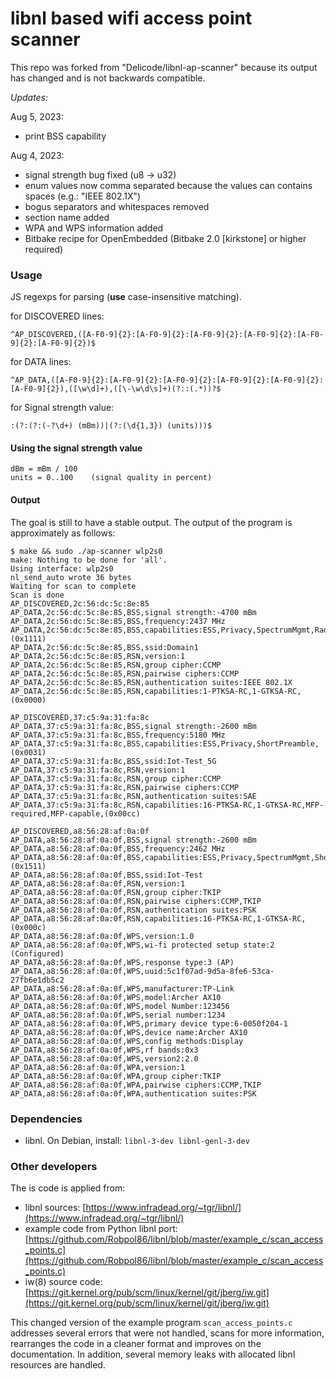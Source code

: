 # libnl based wifi access point scanner

This repo was forked from "Delicode/libnl-ap-scanner" because its output has changed and is not backwards compatible.

*Updates:*

Aug 5, 2023:
- print BSS capability

Aug 4, 2023:
- signal strength bug fixed (u8 -> u32)
- enum values now comma separated because the values can contains spaces (e.g.: "IEEE 802.1X")
- bogus separators and whitespaces removed
- section name added
- WPA and WPS information added
- Bitbake recipe for OpenEmbedded (Bitbake 2.0 [kirkstone] or higher required)

### Usage
JS regexps for parsing (**use** case-insensitive matching).

for DISCOVERED lines:
```
^AP_DISCOVERED,([A-F0-9]{2}:[A-F0-9]{2}:[A-F0-9]{2}:[A-F0-9]{2}:[A-F0-9]{2}:[A-F0-9]{2})$
```
for DATA lines:
```
^AP_DATA,([A-F0-9]{2}:[A-F0-9]{2}:[A-F0-9]{2}:[A-F0-9]{2}:[A-F0-9]{2}:[A-F0-9]{2}),([\w\d]+),([\-\w\d\s]+)(?::(.*))?$
```
for Signal strength value:
```
:(?:(?:(-?\d+) (mBm))|(?:(\d{1,3}) (units)))$
```

#### Using the signal strength value
```
dBm = mBm / 100
units = 0..100    (signal quality in percent)
```

#### Output

The goal is still to have a stable output. The output of the program is approximately as follows:
```
$ make && sudo ./ap-scanner wlp2s0
make: Nothing to be done for 'all'.
Using interface: wlp2s0
nl_send_auto wrote 36 bytes
Waiting for scan to complete
Scan is done
AP_DISCOVERED,2c:56:dc:5c:8e:85
AP_DATA,2c:56:dc:5c:8e:85,BSS,signal strength:-4700 mBm
AP_DATA,2c:56:dc:5c:8e:85,BSS,frequency:2437 MHz
AP_DATA,2c:56:dc:5c:8e:85,BSS,capabilities:ESS,Privacy,SpectrumMgmt,RadioMeasure,(0x1111)
AP_DATA,2c:56:dc:5c:8e:85,BSS,ssid:Domain1
AP_DATA,2c:56:dc:5c:8e:85,RSN,version:1
AP_DATA,2c:56:dc:5c:8e:85,RSN,group cipher:CCMP
AP_DATA,2c:56:dc:5c:8e:85,RSN,pairwise ciphers:CCMP
AP_DATA,2c:56:dc:5c:8e:85,RSN,authentication suites:IEEE 802.1X
AP_DATA,2c:56:dc:5c:8e:85,RSN,capabilities:1-PTKSA-RC,1-GTKSA-RC,(0x0000)

AP_DISCOVERED,37:c5:9a:31:fa:8c
AP_DATA,37:c5:9a:31:fa:8c,BSS,signal strength:-2600 mBm
AP_DATA,37:c5:9a:31:fa:8c,BSS,frequency:5180 MHz
AP_DATA,37:c5:9a:31:fa:8c,BSS,capabilities:ESS,Privacy,ShortPreamble,(0x0031)
AP_DATA,37:c5:9a:31:fa:8c,BSS,ssid:Iot-Test_5G
AP_DATA,37:c5:9a:31:fa:8c,RSN,version:1
AP_DATA,37:c5:9a:31:fa:8c,RSN,group cipher:CCMP
AP_DATA,37:c5:9a:31:fa:8c,RSN,pairwise ciphers:CCMP
AP_DATA,37:c5:9a:31:fa:8c,RSN,authentication suites:SAE
AP_DATA,37:c5:9a:31:fa:8c,RSN,capabilities:16-PTKSA-RC,1-GTKSA-RC,MFP-required,MFP-capable,(0x00cc)

AP_DISCOVERED,a8:56:28:af:0a:0f
AP_DATA,a8:56:28:af:0a:0f,BSS,signal strength:-2600 mBm
AP_DATA,a8:56:28:af:0a:0f,BSS,frequency:2462 MHz
AP_DATA,a8:56:28:af:0a:0f,BSS,capabilities:ESS,Privacy,SpectrumMgmt,ShortSlotTime,RadioMeasure,(0x1511)
AP_DATA,a8:56:28:af:0a:0f,BSS,ssid:Iot-Test
AP_DATA,a8:56:28:af:0a:0f,RSN,version:1
AP_DATA,a8:56:28:af:0a:0f,RSN,group cipher:TKIP
AP_DATA,a8:56:28:af:0a:0f,RSN,pairwise ciphers:CCMP,TKIP
AP_DATA,a8:56:28:af:0a:0f,RSN,authentication suites:PSK
AP_DATA,a8:56:28:af:0a:0f,RSN,capabilities:16-PTKSA-RC,1-GTKSA-RC,(0x000c)
AP_DATA,a8:56:28:af:0a:0f,WPS,version:1.0
AP_DATA,a8:56:28:af:0a:0f,WPS,wi-fi protected setup state:2 (Configured)
AP_DATA,a8:56:28:af:0a:0f,WPS,response type:3 (AP)
AP_DATA,a8:56:28:af:0a:0f,WPS,uuid:5c1f07ad-9d5a-8fe6-53ca-27fb6e1db5c2
AP_DATA,a8:56:28:af:0a:0f,WPS,manufacturer:TP-Link
AP_DATA,a8:56:28:af:0a:0f,WPS,model:Archer AX10
AP_DATA,a8:56:28:af:0a:0f,WPS,model Number:123456
AP_DATA,a8:56:28:af:0a:0f,WPS,serial number:1234
AP_DATA,a8:56:28:af:0a:0f,WPS,primary device type:6-0050f204-1
AP_DATA,a8:56:28:af:0a:0f,WPS,device name:Archer AX10
AP_DATA,a8:56:28:af:0a:0f,WPS,config methods:Display
AP_DATA,a8:56:28:af:0a:0f,WPS,rf bands:0x3
AP_DATA,a8:56:28:af:0a:0f,WPS,version2:2.0
AP_DATA,a8:56:28:af:0a:0f,WPA,version:1
AP_DATA,a8:56:28:af:0a:0f,WPA,group cipher:TKIP
AP_DATA,a8:56:28:af:0a:0f,WPA,pairwise ciphers:CCMP,TKIP
AP_DATA,a8:56:28:af:0a:0f,WPA,authentication suites:PSK
```

### Dependencies

* libnl. On Debian, install: `libnl-3-dev libnl-genl-3-dev`

### Other developers
The is code is applied from:

* libnl sources: [https://www.infradead.org/~tgr/libnl/](https://www.infradead.org/~tgr/libnl/)
* example code from Python libnl port: [https://github.com/Robpol86/libnl/blob/master/example_c/scan_access_points.c](https://github.com/Robpol86/libnl/blob/master/example_c/scan_access_points.c)
* iw(8) source code: [https://git.kernel.org/pub/scm/linux/kernel/git/jberg/iw.git](https://git.kernel.org/pub/scm/linux/kernel/git/jberg/iw.git)

This changed version of the example program `scan_access_points.c` addresses several errors that were not handled, scans for more information, rearranges the code in a cleaner format and improves on the documentation. In addition, several memory leaks with allocated libnl resources are handled.
